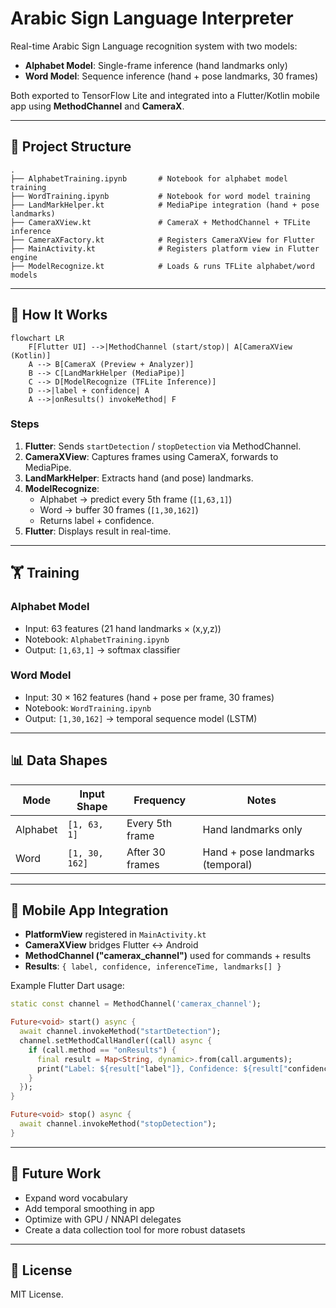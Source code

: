 # Arabic Sign Language Interpreter

Real-time Arabic Sign Language recognition system with two models:

- **Alphabet Model**: Single-frame inference (hand landmarks only)
- **Word Model**: Sequence inference (hand + pose landmarks, 30 frames)

Both exported to TensorFlow Lite and integrated into a Flutter/Kotlin mobile app using **MethodChannel** and **CameraX**.

---

## 📂 Project Structure

```
.
├── AlphabetTraining.ipynb       # Notebook for alphabet model training
├── WordTraining.ipynb           # Notebook for word model training
├── LandMarkHelper.kt            # MediaPipe integration (hand + pose landmarks)
├── CameraXView.kt               # CameraX + MethodChannel + TFLite inference
├── CameraXFactory.kt            # Registers CameraXView for Flutter
├── MainActivity.kt              # Registers platform view in Flutter engine
├── ModelRecognize.kt            # Loads & runs TFLite alphabet/word models
```

---

## 🔄 How It Works

```mermaid
flowchart LR
    F[Flutter UI] -->|MethodChannel (start/stop)| A[CameraXView (Kotlin)]
    A --> B[CameraX (Preview + Analyzer)]
    B --> C[LandMarkHelper (MediaPipe)]
    C --> D[ModelRecognize (TFLite Inference)]
    D -->|label + confidence| A
    A -->|onResults() invokeMethod| F
```

### Steps

1. **Flutter**: Sends `startDetection` / `stopDetection` via MethodChannel.  
2. **CameraXView**: Captures frames using CameraX, forwards to MediaPipe.  
3. **LandMarkHelper**: Extracts hand (and pose) landmarks.  
4. **ModelRecognize**:  
   - Alphabet → predict every 5th frame (`[1,63,1]`)  
   - Word → buffer 30 frames (`[1,30,162]`)  
   - Returns label + confidence.  
5. **Flutter**: Displays result in real-time.

---

## 🏋️ Training

### Alphabet Model
- Input: 63 features (21 hand landmarks × (x,y,z))
- Notebook: `AlphabetTraining.ipynb`
- Output: `[1,63,1]` → softmax classifier

### Word Model
- Input: 30 × 162 features (hand + pose per frame, 30 frames)
- Notebook: `WordTraining.ipynb`
- Output: `[1,30,162]` → temporal sequence model (LSTM)

---

## 📊 Data Shapes

| Mode      | Input Shape     | Frequency         | Notes                              |
|-----------|-----------------|-------------------|------------------------------------|
| Alphabet  | `[1, 63, 1]`    | Every 5th frame   | Hand landmarks only                |
| Word      | `[1, 30, 162]`  | After 30 frames   | Hand + pose landmarks (temporal)   |

---

## 🚀 Mobile App Integration

- **PlatformView** registered in `MainActivity.kt`  
- **CameraXView** bridges Flutter ↔ Android  
- **MethodChannel ("camerax_channel")** used for commands + results  
- **Results**: `{ label, confidence, inferenceTime, landmarks[] }`

Example Flutter Dart usage:

```dart
static const channel = MethodChannel('camerax_channel');

Future<void> start() async {
  await channel.invokeMethod("startDetection");
  channel.setMethodCallHandler((call) async {
    if (call.method == "onResults") {
      final result = Map<String, dynamic>.from(call.arguments);
      print("Label: ${result["label"]}, Confidence: ${result["confidence"]}");
    }
  });
}

Future<void> stop() async {
  await channel.invokeMethod("stopDetection");
}
```

---

## 📌 Future Work

- Expand word vocabulary  
- Add temporal smoothing in app  
- Optimize with GPU / NNAPI delegates  
- Create a data collection tool for more robust datasets  

---

## 📜 License

MIT License.
